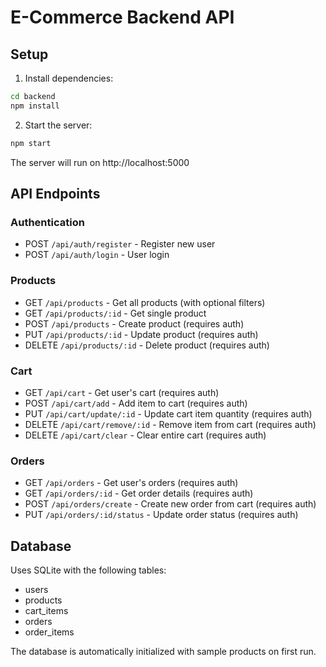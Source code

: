 # E-Commerce Backend API

## Setup

1. Install dependencies:
```bash
cd backend
npm install
```

2. Start the server:
```bash
npm start
```

The server will run on http://localhost:5000

## API Endpoints

### Authentication
- POST `/api/auth/register` - Register new user
- POST `/api/auth/login` - User login

### Products
- GET `/api/products` - Get all products (with optional filters)
- GET `/api/products/:id` - Get single product
- POST `/api/products` - Create product (requires auth)
- PUT `/api/products/:id` - Update product (requires auth)
- DELETE `/api/products/:id` - Delete product (requires auth)

### Cart
- GET `/api/cart` - Get user's cart (requires auth)
- POST `/api/cart/add` - Add item to cart (requires auth)
- PUT `/api/cart/update/:id` - Update cart item quantity (requires auth)
- DELETE `/api/cart/remove/:id` - Remove item from cart (requires auth)
- DELETE `/api/cart/clear` - Clear entire cart (requires auth)

### Orders
- GET `/api/orders` - Get user's orders (requires auth)
- GET `/api/orders/:id` - Get order details (requires auth)
- POST `/api/orders/create` - Create new order from cart (requires auth)
- PUT `/api/orders/:id/status` - Update order status (requires auth)

## Database

Uses SQLite with the following tables:
- users
- products
- cart_items
- orders
- order_items

The database is automatically initialized with sample products on first run.